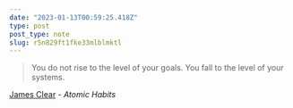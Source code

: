 ```yaml
---
date: "2023-01-13T00:59:25.418Z"
type: post 
post_type: note
slug: r5n829ft1fke33mlblmktl
---
```

> You do not rise to the level of your goals. You fall to the level of your systems.

[James Clear](https://twitter.com/jamesclear/status/1047643455722283009?s=46&t=fHYnYcAZOSkNB2ZipNnv4g) _- Atomic Habits_